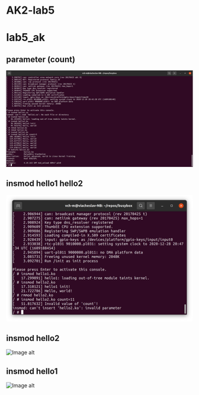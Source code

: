 # AK2-lab5
# lab5_ak # 
## parameter (count) ##
![Image alt](https://github.com/vch-m/AK2-lab5/blob/main/screenshots/Screenshot%20from%202020-12-28%2022-44-54.png)
## insmod hello1 hello2 ##
![Image alt](https://github.com/vch-m/AK2-lab5/blob/main/screenshots/Screenshot%20from%202020-12-28%2022-48-29.png)
## insmod hello2
![Image alt]()
## insmod hello1
![Image alt]()

